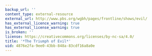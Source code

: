 ```yaml
---
backup_url: ''
content_type: external-resource
external_url: http://www.pbs.org/wgbh/pages/frontline/shows/evil/
has_external_licence_warning: true
has_external_license_warning: true
is_broken: ''
license: https://creativecommons.org/licenses/by-nc-sa/4.0/
title: '*The Triumph of Evil*'
uid: 4876e2fa-9ee0-43bb-848a-83cdf16a8a0e
---
```

